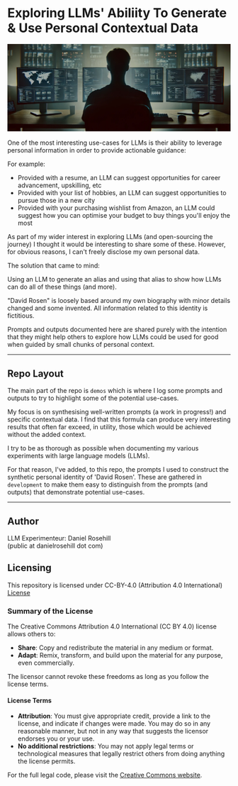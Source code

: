 # Exploring LLMs' Abiliity To Generate & Use Personal Contextual Data

![alt text](images/headers/banner.webp)

One of the most interesting use-cases for LLMs is their ability to leverage personal information in order to provide actionable guidance:

For example:

- Provided with a resume, an LLM can suggest opportunities for career advancement, upskilling, etc  
- Provided with your list of hobbies, an LLM can suggest opportunities to pursue those in a new city  
- Provided with your purchasing wishlist from Amazon, an LLM could suggest how you can optimise your budget to buy things you'll enjoy the most

As part of my wider interest in exploring LLMs (and open-sourcing the journey) I thought it would be interesting to share some of these. However, for obvious reasons, I can't freely disclose my own personal data. 

The solution that came to mind:

Using an LLM to generate an alias and using that alias to show how LLMs can do all of these things (and more).

"David Rosen" is loosely based around my own biography with minor details changed and some invented. All information related to this identity is fictitious.

Prompts and outputs documented here are shared purely with the intention that they might help others to explore how LLMs could be used for good when guided by small chunks of personal context.

---

## Repo Layout

The main part of the repo is `demos` which is where I log some prompts and outputs to try to highlight some of the potential use-cases. 

My focus is on synthesising well-written prompts (a work in progress!) and specific contextual data. I find that this formula can produce very interesting results that often far exceed, in utility, those which would be achieved without the added context.

I try to be as thorough as possible when documenting my various experiments with large language models (LLMs).

For that reason, I've added, to this repo, the prompts I used to construct the synthetic personal identity of 'David Rosen'. These are gathered in `development` to make them easy to distinguish from the prompts (and outputs) that demonstrate potential use-cases.

---

## Author

LLM Experimenteur:
Daniel Rosehill  
(public at danielrosehill dot com)

## Licensing

This repository is licensed under CC-BY-4.0 (Attribution 4.0 International) 
[License](https://creativecommons.org/licenses/by/4.0/)

### Summary of the License
The Creative Commons Attribution 4.0 International (CC BY 4.0) license allows others to:
- **Share**: Copy and redistribute the material in any medium or format.
- **Adapt**: Remix, transform, and build upon the material for any purpose, even commercially.

The licensor cannot revoke these freedoms as long as you follow the license terms.

#### License Terms
- **Attribution**: You must give appropriate credit, provide a link to the license, and indicate if changes were made. You may do so in any reasonable manner, but not in any way that suggests the licensor endorses you or your use.
- **No additional restrictions**: You may not apply legal terms or technological measures that legally restrict others from doing anything the license permits.

For the full legal code, please visit the [Creative Commons website](https://creativecommons.org/licenses/by/4.0/legalcode).